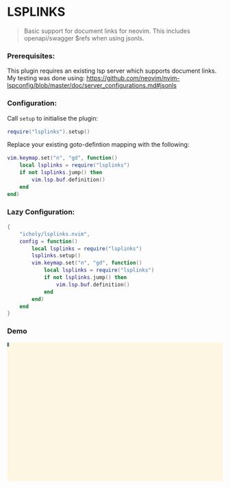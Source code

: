 # LSPLINKS

> Basic support for document links for neovim.
> This includes openapi/swagger $refs when using jsonls.

### Prerequisites:

This plugin requires an existing lsp server which supports document links.
My testing was done using: https://github.com/neovim/nvim-lspconfig/blob/master/doc/server_configurations.md#jsonls

### Configuration:

Call `setup` to initialise the plugin:

``` lua
require("lsplinks").setup()
```

Replace your existing goto-defintion mapping with the following:

``` lua
vim.keymap.set("n", "gd", function()
    local lsplinks = require("lsplinks")
    if not lsplinks.jump() then
        vim.lsp.buf.definition()
    end
end)
```

### Lazy Configuration:

``` lua
{
    "icholy/lsplinks.nvim",
    config = function()
        local lsplinks = require("lsplinks")
        lsplinks.setup()
        vim.keymap.set("n", "gd", function()
            local lsplinks = require("lsplinks")
            if not lsplinks.jump() then
                vim.lsp.buf.definition()
            end
        end)
    end
}
```

### Demo

![](./tty.gif)
